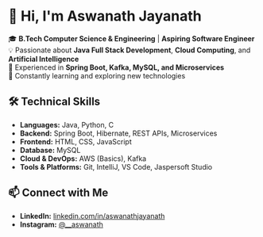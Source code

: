 # 👋 Hi, I'm Aswanath Jayanath  

🎓 **B.Tech Computer Science & Engineering** | **Aspiring Software Engineer**  
💡 Passionate about **Java Full Stack Development**, **Cloud Computing**, and **Artificial Intelligence**  
🚀 Experienced in **Spring Boot, Kafka, MySQL, and Microservices**  
📍 Constantly learning and exploring new technologies  

## 🛠️ Technical Skills  
- **Languages:** Java, Python, C  
- **Backend:** Spring Boot, Hibernate, REST APIs, Microservices  
- **Frontend:** HTML, CSS, JavaScript  
- **Database:** MySQL  
- **Cloud & DevOps:** AWS (Basics), Kafka  
- **Tools & Platforms:** Git, IntelliJ, VS Code, Jaspersoft Studio  

## 📫 Connect with Me  
- **LinkedIn:** [linkedin.com/in/aswanathjayanath](https://www.linkedin.com/in/aswanathjayanath/)  
- **Instagram:** [@__aswanath](https://www.instagram.com/__aswanath)  


